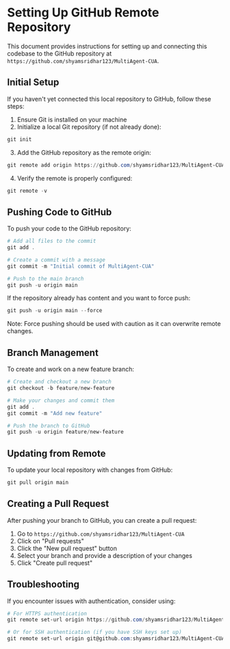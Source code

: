 # Setting Up GitHub Remote Repository

This document provides instructions for setting up and connecting this codebase to the GitHub repository at `https://github.com/shyamsridhar123/MultiAgent-CUA`.

## Initial Setup

If you haven't yet connected this local repository to GitHub, follow these steps:

1. Ensure Git is installed on your machine
2. Initialize a local Git repository (if not already done):

```powershell
git init
```

3. Add the GitHub repository as the remote origin:

```powershell
git remote add origin https://github.com/shyamsridhar123/MultiAgent-CUA.git
```

4. Verify the remote is properly configured:

```powershell
git remote -v
```

## Pushing Code to GitHub

To push your code to the GitHub repository:

```powershell
# Add all files to the commit
git add .

# Create a commit with a message
git commit -m "Initial commit of MultiAgent-CUA"

# Push to the main branch
git push -u origin main
```

If the repository already has content and you want to force push:

```powershell
git push -u origin main --force
```

Note: Force pushing should be used with caution as it can overwrite remote changes.

## Branch Management

To create and work on a new feature branch:

```powershell
# Create and checkout a new branch
git checkout -b feature/new-feature

# Make your changes and commit them
git add .
git commit -m "Add new feature"

# Push the branch to GitHub
git push -u origin feature/new-feature
```

## Updating from Remote

To update your local repository with changes from GitHub:

```powershell
git pull origin main
```

## Creating a Pull Request

After pushing your branch to GitHub, you can create a pull request:

1. Go to `https://github.com/shyamsridhar123/MultiAgent-CUA`
2. Click on "Pull requests"
3. Click the "New pull request" button
4. Select your branch and provide a description of your changes
5. Click "Create pull request"

## Troubleshooting

If you encounter issues with authentication, consider using:

```powershell
# For HTTPS authentication
git remote set-url origin https://github.com/shyamsridhar123/MultiAgent-CUA.git

# Or for SSH authentication (if you have SSH keys set up)
git remote set-url origin git@github.com:shyamsridhar123/MultiAgent-CUA.git
```
